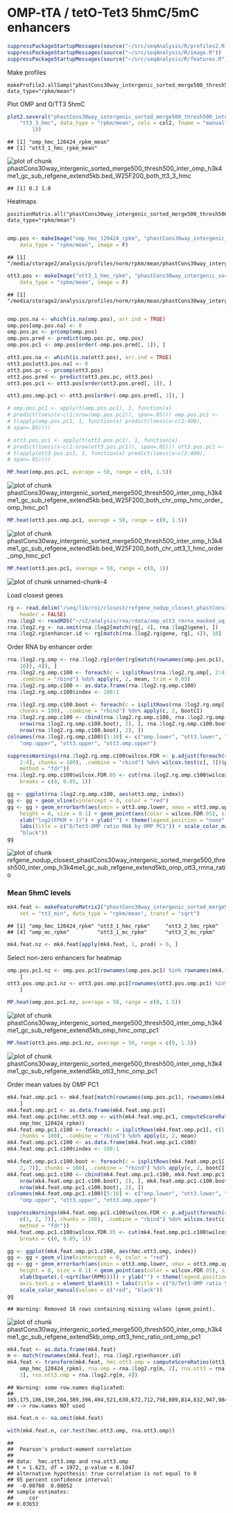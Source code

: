 OMP-tTA / tetO-Tet3 5hmC/5mC enhancers
========================================================


```r
suppressPackageStartupMessages(source("~/src/seqAnalysis/R/profiles2.R"))
suppressPackageStartupMessages(source("~/src/seqAnalysis/R/image.R"))
suppressPackageStartupMessages(source("~/src/seqAnalysis/R/features.R"))
```


Make profiles
```
makeProfile2.allSamp("phastCons30way_intergenic_sorted_merge500_thresh500_inter_omp_h3k4me1_gc_sub_refgene_extend5kb.bed_W25F200_both_chr", data_type="rpkm/mean")
```

Plot OMP and O/TT3 5hmC

```r
plot2.several("phastCons30way_intergenic_sorted_merge500_thresh500_inter_omp_h3k4me1_gc_sub_refgene_extend5kb.bed_W25F200_both_chr", 
    "tt3_3_hmc", data_type = "rpkm/mean", cols = col2, fname = "manual", y.vals = c(0.2, 
        1))
```

```
## [1] "omp_hmc_120424_rpkm_mean"
## [1] "ott3_1_hmc_rpkm_mean"
```

![plot of chunk phastCons30way_intergenic_sorted_merge500_thresh500_inter_omp_h3k4me1_gc_sub_refgene_extend5kb.bed_W25F200_both_tt3_3_hmc](figure/phastCons30way_intergenic_sorted_merge500_thresh500_inter_omp_h3k4me1_gc_sub_refgene_extend5kb.bed_W25F200_both_tt3_3_hmc.png) 

```
## [1] 0.2 1.0
```



Heatmaps

```
positionMatrix.all("phastCons30way_intergenic_sorted_merge500_thresh500_inter_omp_h3k4me1_gc_sub_refgene_extend5kb.bed_W25F200_both_chr", data_type="rpkm/mean")
```

```r

omp.pos <- makeImage("omp_hmc_120424_rpkm", "phastCons30way_intergenic_sorted_merge500_thresh500_inter_omp_h3k4me1_gc_sub_refgene_extend5kb.bed_W25F200_both_chr", 
    data_type = "rpkm/mean", image = F)
```

```
## [1] "/media/storage2/analysis/profiles/norm/rpkm/mean/phastCons30way_intergenic_sorted_merge500_thresh500_inter_omp_h3k4me1_gc_sub_refgene_extend5kb.bed_W25F200_both_chr/images/omp_hmc_120424_rpkm"
```

```r
ott3.pos <- makeImage("ott3_1_hmc_rpkm", "phastCons30way_intergenic_sorted_merge500_thresh500_inter_omp_h3k4me1_gc_sub_refgene_extend5kb.bed_W25F200_both_chr", 
    data_type = "rpkm/mean", image = F)
```

```
## [1] "/media/storage2/analysis/profiles/norm/rpkm/mean/phastCons30way_intergenic_sorted_merge500_thresh500_inter_omp_h3k4me1_gc_sub_refgene_extend5kb.bed_W25F200_both_chr/images/ott3_1_hmc_rpkm"
```

```r

omp.pos.na <- which(is.na(omp.pos), arr.ind = TRUE)
omp.pos[omp.pos.na] <- 0
omp.pos.pc <- prcomp(omp.pos)
omp.pos.pred <- predict(omp.pos.pc, omp.pos)
omp.pos.pc1 <- omp.pos[order(-omp.pos.pred[, 1]), ]

ott3.pos.na <- which(is.na(ott3.pos), arr.ind = TRUE)
ott3.pos[ott3.pos.na] <- 0
ott3.pos.pc <- prcomp(ott3.pos)
ott3.pos.pred <- predict(ott3.pos.pc, ott3.pos)
ott3.pos.pc1 <- ott3.pos[order(ott3.pos.pred[, 1]), ]

ott3.pos.omp.pc1 <- ott3.pos[order(-omp.pos.pred[, 1]), ]
```



```r
# omp.pos.pc1 <- apply(t(omp.pos.pc1), 1, function(x)
# predict(loess(x~c(1:nrow(omp.pos.pc1)), span=.05))) omp.pos.pc1 <-
# t(apply(omp.pos.pc1, 1, function(x) predict(loess(x~c(1:400),
# span=.05))))

# ott3.pos.pc1 <- apply(t(ott3.pos.pc1), 1, function(x)
# predict(loess(x~c(1:nrow(ott3.pos.pc1)), span=.05))) ott3.pos.pc1 <-
# t(apply(ott3.pos.pc1, 1, function(x) predict(loess(x~c(1:400),
# span=.05))))
```



```r
MP.heat(omp.pos.pc1, average = 50, range = c(0, 1.5))
```

![plot of chunk phastCons30way_intergenic_sorted_merge500_thresh500_inter_omp_h3k4me1_gc_sub_refgene_extend5kb.bed_W25F200_both_chr_omp_hmc_order_omp_hmc_pc1](figure/phastCons30way_intergenic_sorted_merge500_thresh500_inter_omp_h3k4me1_gc_sub_refgene_extend5kb.bed_W25F200_both_chr_omp_hmc_order_omp_hmc_pc1.png) 



```r
MP.heat(ott3.pos.omp.pc1, average = 50, range = c(0, 1.5))
```

![plot of chunk phastCons30way_intergenic_sorted_merge500_thresh500_inter_omp_h3k4me1_gc_sub_refgene_extend5kb.bed_W25F200_both_chr_ott3_1_hmc_order_omp_hmc_pc1](figure/phastCons30way_intergenic_sorted_merge500_thresh500_inter_omp_h3k4me1_gc_sub_refgene_extend5kb.bed_W25F200_both_chr_ott3_1_hmc_order_omp_hmc_pc1.png) 



```r
MP.heat(ott3.pos.pc1, average = 50, range = c(0, 1))
```

![plot of chunk unnamed-chunk-4](figure/unnamed-chunk-4.png) 


Load closest genes

```r
rg <- read.delim("/seq/lib/roi/closest/refgene_nodup_closest_phastCons30way_intergenic_sorted_merge500_thresh500_inter_omp_h3k4me1_gc_sub_refgene_extend5kb.bed", 
    header = FALSE)
rna.1log2 <- readRDS("~/s2/analysis/rna/rdata/omp_ott3_rmrna_masked_uq_1log2.rds")
rna.1log2.rg <- na.omit(rna.1log2[match(rg[, 4], rna.1log2$gene), ])
rna.1log2.rg$enhancer.id <- rg[match(rna.1log2.rg$gene, rg[, 4]), 10]
```


Order RNA by enhancer order

```r
rna.1log2.rg.omp <- rna.1log2.rg[order(rg[match(rownames(omp.pos.pc1), rg[, 
    10]), 4]), ]
rna.1log2.rg.omp.c100 <- foreach(c = isplitRows(rna.1log2.rg.omp[, 2:4], chunks = 100), 
    .combine = "rbind") %do% apply(c, 2, mean, trim = 0.05)
rna.1log2.rg.omp.c100 <- as.data.frame(rna.1log2.rg.omp.c100)
rna.1log2.rg.omp.c100$index <- 100:1

rna.1log2.rg.omp.c100.boot <- foreach(c = isplitRows(rna.1log2.rg.omp[, c(2:4)], 
    chunks = 100), .combine = "rbind") %do% apply(c, 2, bootCI)
rna.1log2.rg.omp.c100 <- cbind(rna.1log2.rg.omp.c100, rna.1log2.rg.omp.c100.boot[seq(1, 
    nrow(rna.1log2.rg.omp.c100.boot), 2), ], rna.1log2.rg.omp.c100.boot[seq(2, 
    nrow(rna.1log2.rg.omp.c100.boot), 2), ])
colnames(rna.1log2.rg.omp.c100)[5:10] <- c("omp.lower", "ott3.lower", "ott3.omp.lower", 
    "omp.upper", "ott3.upper", "ott3.omp.upper")
```



```r
suppressWarnings(rna.1log2.rg.omp.c100$wilcox.FDR <- p.adjust(foreach(c = isplitRows(rna.1log2.rg.omp[, 
    2:4], chunks = 100), .combine = "rbind") %do% wilcox.test(c[, 3])$p.value, 
    method = "fdr"))
rna.1log2.rg.omp.c100$wilcox.FDR.05 <- cut(rna.1log2.rg.omp.c100$wilcox.FDR, 
    breaks = c(0, 0.05, 1))
```



```r
gg <- ggplot(rna.1log2.rg.omp.c100, aes(ott3.omp, index))
gg <- gg + geom_vline(xintercept = 0, color = "red")
gg <- gg + geom_errorbarh(aes(xmin = ott3.omp.lower, xmax = ott3.omp.upper), 
    height = 0, size = 0.1) + geom_point(aes(color = wilcox.FDR.05), size = 2) + 
    xlab("log2(FPKM + 1)") + ylab("") + theme(legend.position = "none", axis.text.y = element_blank()) + 
    labs(title = c("O/Tet3-OMP ratio RNA by OMP PC1")) + scale_color_manual(values = c("red", 
    "black"))
gg
```

![plot of chunk refgene_nodup_closest_phastCons30way_intergenic_sorted_merge500_thresh500_inter_omp_h3k4me1_gc_sub_refgene_extend5kb_omp_ott3_rmna_ratio](figure/refgene_nodup_closest_phastCons30way_intergenic_sorted_merge500_thresh500_inter_omp_h3k4me1_gc_sub_refgene_extend5kb_omp_ott3_rmna_ratio.png) 



### Mean 5hmC levels

```r
mk4.feat <- makeFeatureMatrix2("phastCons30way_intergenic_sorted_merge500_thresh500_inter_omp_h3k4me1_gc_sub_refgene_extend5kb.bed_chr", 
    set = "tt3_min", data_type = "rpkm/mean", transf = "sqrt")
```

```
## [1] "omp_hmc_120424_rpkm" "ott3_1_hmc_rpkm"     "ott3_2_hmc_rpkm"    
## [4] "omp_mc_rpkm"         "ott3_1_mc_rpkm"      "ott3_2_mc_rpkm"
```

```r
mk4.feat.nz <- mk4.feat[apply(mk4.feat, 1, prod) > 0, ]
```


Select non-zero enhancers for heatmap

```r
omp.pos.pc1.nz <- omp.pos.pc1[rownames(omp.pos.pc1) %in% rownames(mk4.feat.nz), 
    ]
ott3.pos.omp.pc1.nz <- ott3.pos.omp.pc1[rownames(ott3.pos.omp.pc1) %in% rownames(mk4.feat.nz), 
    ]
```



```r
MP.heat(omp.pos.pc1.nz, average = 50, range = c(0, 1.5))
```

![plot of chunk phastCons30way_intergenic_sorted_merge500_thresh500_inter_omp_h3k4me1_gc_sub_refgene_extend5kb_omp_hmc_omp_pc1](figure/phastCons30way_intergenic_sorted_merge500_thresh500_inter_omp_h3k4me1_gc_sub_refgene_extend5kb_omp_hmc_omp_pc1.png) 



```r
MP.heat(ott3.pos.omp.pc1.nz, average = 50, range = c(0, 1.5))
```

![plot of chunk phastCons30way_intergenic_sorted_merge500_thresh500_inter_omp_h3k4me1_gc_sub_refgene_extend5kb_ott3_hmc_omp_pc1](figure/phastCons30way_intergenic_sorted_merge500_thresh500_inter_omp_h3k4me1_gc_sub_refgene_extend5kb_ott3_hmc_omp_pc1.png) 


Order mean values by OMP PC1

```r
mk4.feat.omp.pc1 <- mk4.feat[match(rownames(omp.pos.pc1), rownames(mk4.feat)), 
    ]
mk4.feat.omp.pc1 <- as.data.frame(mk4.feat.omp.pc1)
mk4.feat.omp.pc1$hmc.ott3.omp <- with(mk4.feat.omp.pc1, computeScoreRatios(ott3_1_hmc_rpkm, 
    omp_hmc_120424_rpkm))
mk4.feat.omp.pc1.c100 <- foreach(c = isplitRows(mk4.feat.omp.pc1[, c(1, 2, 7)], 
    chunks = 100), .combine = "rbind") %do% apply(c, 2, mean)
mk4.feat.omp.pc1.c100 <- as.data.frame(mk4.feat.omp.pc1.c100)
mk4.feat.omp.pc1.c100$index <- 100:1

mk4.feat.omp.pc1.c100.boot <- foreach(c = isplitRows(mk4.feat.omp.pc1[, c(1, 
    2, 7)], chunks = 100), .combine = "rbind") %do% apply(c, 2, bootCI)
mk4.feat.omp.pc1.c100 <- cbind(mk4.feat.omp.pc1.c100, mk4.feat.omp.pc1.c100.boot[seq(1, 
    nrow(mk4.feat.omp.pc1.c100.boot), 2), ], mk4.feat.omp.pc1.c100.boot[seq(2, 
    nrow(mk4.feat.omp.pc1.c100.boot), 2), ])
colnames(mk4.feat.omp.pc1.c100)[5:10] <- c("omp.lower", "ott3.lower", "ott3.omp.lower", 
    "omp.upper", "ott3.upper", "ott3.omp.upper")
```



```r
suppressWarnings(mk4.feat.omp.pc1.c100$wilcox.FDR <- p.adjust(foreach(c = isplitRows(mk4.feat.omp.pc1[, 
    c(1, 2, 7)], chunks = 100), .combine = "rbind") %do% wilcox.test(c[, 3])$p.value, 
    method = "fdr"))
mk4.feat.omp.pc1.c100$wilcox.FDR.05 <- cut(mk4.feat.omp.pc1.c100$wilcox.FDR, 
    breaks = c(0, 0.05, 1))
```



```r
gg <- ggplot(mk4.feat.omp.pc1.c100, aes(hmc.ott3.omp, index))
gg <- gg + geom_vline(xintercept = 0, color = "red")
gg <- gg + geom_errorbarh(aes(xmin = ott3.omp.lower, xmax = ott3.omp.upper), 
    height = 0, size = 0.1) + geom_point(aes(color = wilcox.FDR.05), size = 2) + 
    xlab(bquote(.(~sqrt(bar(RPM))))) + ylab("") + theme(legend.position = "none", 
    axis.text.y = element_blank()) + labs(title = c("O/Tet3-OMP ratio 5hmC by OMP PC1")) + 
    scale_color_manual(values = c("red", "black"))
gg
```

```
## Warning: Removed 16 rows containing missing values (geom_point).
```

![plot of chunk phastCons30way_intergenic_sorted_merge500_thresh500_inter_omp_h3k4me1_gc_sub_refgene_extend5kb_omp_ott3_hmc_ratio_ord_omp_pc1](figure/phastCons30way_intergenic_sorted_merge500_thresh500_inter_omp_h3k4me1_gc_sub_refgene_extend5kb_omp_ott3_hmc_ratio_ord_omp_pc1.png) 



```r
mk4.feat <- as.data.frame(mk4.feat)
m <- match(rownames(mk4.feat), rna.1log2.rg$enhancer.id)
mk4.feat <- transform(mk4.feat, hmc.ott3.omp = computeScoreRatios(ott3_1_hmc_rpkm, 
    omp_hmc_120424_rpkm), rna.omp = rna.1log2.rg[m, 2], rna.ott3 = rna.1log2.rg[m, 
    3], rna.ott3.omp = rna.1log2.rg[m, 4])
```

```
## Warning: some row.names duplicated:
## 165,175,186,190,204,389,396,494,521,630,672,712,798,809,814,832,947,984,1020,1033,1072,1133,1268,1357,1517,1520,1533,1653,1659,1662,1697,1701,1868,1876,1945,1949,2149,2200,2224,2415,2419,2422,2470,2479,2484,2536,2660,2754,2761,2876,2950,3030,3158,3419,3424,3440,3453,3467
## --> row.names NOT used
```

```r
mk4.feat.n <- na.omit(mk4.feat)
```



```r
with(mk4.feat.n, cor.test(hmc.ott3.omp, rna.ott3.omp))
```

```
## 
## 	Pearson's product-moment correlation
## 
## data:  hmc.ott3.omp and rna.ott3.omp 
## t = 1.623, df = 1972, p-value = 0.1047
## alternative hypothesis: true correlation is not equal to 0 
## 95 percent confidence interval:
##  -0.00760  0.08052 
## sample estimates:
##     cor 
## 0.03653
```



